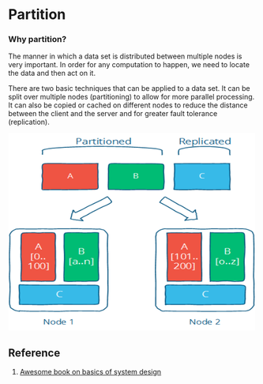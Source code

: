 # Partition
### Why partition?
The manner in which a data set is distributed between multiple nodes is very important. In order for any computation to happen, we need to locate the data and then act on it.

There are two basic techniques that can be applied to a data set. It can be split over multiple nodes (partitioning) to allow for more parallel processing. It can also be copied or cached on different nodes to reduce the distance between the client and the server and for greater fault tolerance (replication).

<img src="https://github.com/gauxs/sysd/blob/master/media/image/part-repl.png?raw=true" width="500" height="400">

## Reference
1. [Awesome book on basics of system design](http://book.mixu.net/distsys/single-page.html)
